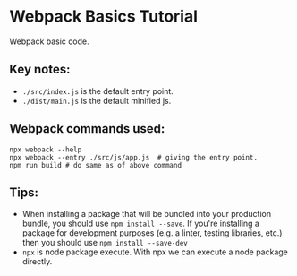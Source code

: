 # Webpack Basics Tutorial

Webpack basic code.

## Key notes:
- `./src/index.js` is the default entry point.
- `./dist/main.js` is the default minified js.
  
## Webpack commands used:
```
npx webpack --help
npx webpack --entry ./src/js/app.js  # giving the entry point.
npm run build # do same as of above command
```

## Tips:

- When installing a package that will be bundled into your production bundle, you should use `npm install --save`. If you're installing a package for development purposes (e.g. a linter, testing libraries, etc.) then you should use `npm install --save-dev`
- `npx` is node package execute. With npx we can execute a node package directly.

